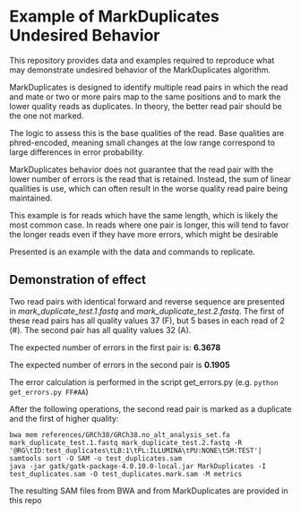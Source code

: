 # Example of MarkDuplicates Undesired Behavior

This repository provides data and examples required to reproduce what may 
demonstrate undesired behavior of the MarkDuplicates algorithm.

MarkDuplicates is designed to identify multiple read pairs in which the read and mate
or two or more pairs map to the same positions and to mark the lower quality reads as
duplicates. In theory, the better read pair should be the one not marked.

The logic to assess this is the base qualities of the read. Base qualities are phred-encoded,
meaning small changes at the low range correspond to large differences in error probability.

MarkDuplicates behavior does not guarantee that the read pair with the lower number of errors
is the read that is retained. Instead, the sum of linear qualities is use, which can often
result in the worse quality read paire being maintained.

This example is for reads which have the same length, which is likely the most common case. 
In reads where one pair is longer, this will tend to favor the longer reads even if they have more errors,
which might be desirable

Presented is an example with the data and commands to replicate.

## Demonstration of effect

Two read pairs with identical forward and reverse sequence are presented in *mark_duplicate_test.1.fastq*
and *mark_duplicate_test.2.fastq*. The first of these read pairs has all quality values 37 (F), but 5 bases
in each read of 2 (#). The second pair has all quality values 32 (A).

The expected number of errors in the first pair is: **6.3678**


The expected number of errors in the second pair is **0.1905**

The error calculation is performed in the script get_errors.py (e.g. ```python get_errors.py FF#AA```)

After the following operations, the second read pair is marked as a duplicate and the first of higher quality:

```
bwa mem references/GRCh38/GRCh38.no_alt_analysis_set.fa mark_duplicate_test.1.fastq mark_duplicate_test.2.fastq -R '@RG\tID:test_duplicates\tLB:1\tPL:ILLUMINA\tPU:NONE\tSM:TEST'| samtools sort -O SAM -o test_duplicates.sam
java -jar gatk/gatk-package-4.0.10.0-local.jar MarkDuplicates -I test_duplicates.sam -O test_duplicates.mark.sam -M metrics
```

The resulting SAM files from BWA and from MarkDuplicates are provided in this repo
